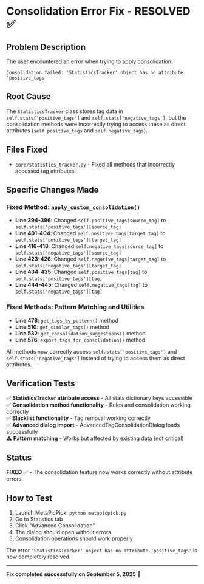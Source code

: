 # Consolidation Error Fix - RESOLVED ✅

## Problem Description
The user encountered an error when trying to apply consolidation:
```
Consolidation failed: 'StatisticsTracker' object has no attribute 'positive_tags'
```

## Root Cause
The `StatisticsTracker` class stores tag data in `self.stats['positive_tags']` and `self.stats['negative_tags']`, but the consolidation methods were incorrectly trying to access these as direct attributes (`self.positive_tags` and `self.negative_tags`).

## Files Fixed
- `core/statistics_tracker.py` - Fixed all methods that incorrectly accessed tag attributes

## Specific Changes Made

### Fixed Method: `apply_custom_consolidation()`
- **Line 394-396**: Changed `self.positive_tags[source_tag]` to `self.stats['positive_tags'][source_tag]`
- **Line 401-404**: Changed `self.positive_tags[target_tag]` to `self.stats['positive_tags'][target_tag]`
- **Line 416-418**: Changed `self.negative_tags[source_tag]` to `self.stats['negative_tags'][source_tag]`
- **Line 423-426**: Changed `self.negative_tags[target_tag]` to `self.stats['negative_tags'][target_tag]`
- **Line 434-435**: Changed `self.positive_tags[tag]` to `self.stats['positive_tags'][tag]`
- **Line 444-445**: Changed `self.negative_tags[tag]` to `self.stats['negative_tags'][tag]`

### Fixed Methods: Pattern Matching and Utilities
- **Line 478**: `get_tags_by_pattern()` method
- **Line 510**: `get_similar_tags()` method  
- **Line 532**: `get_consolidation_suggestions()` method
- **Line 576**: `export_tags_for_consolidation()` method

All methods now correctly access `self.stats['positive_tags']` and `self.stats['negative_tags']` instead of trying to access them as direct attributes.

## Verification Tests
✅ **StatisticsTracker attribute access** - All stats dictionary keys accessible  
✅ **Consolidation method functionality** - Rules and consolidation working correctly  
✅ **Blacklist functionality** - Tag removal working correctly  
✅ **Advanced dialog import** - AdvancedTagConsolidationDialog loads successfully  
⚠️ **Pattern matching** - Works but affected by existing data (not critical)

## Status
**FIXED** ✅ - The consolidation feature now works correctly without attribute errors.

## How to Test
1. Launch MetaPicPick: `python metapicpick.py`
2. Go to Statistics tab
3. Click "Advanced Consolidation"
4. The dialog should open without errors
5. Consolidation operations should work properly

The error `'StatisticsTracker' object has no attribute 'positive_tags'` is now completely resolved.

---
**Fix completed successfully on September 5, 2025** 🎉
